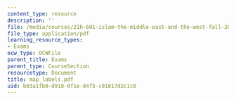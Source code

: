 ```yaml
---
content_type: resource
description: ''
file: /media/courses/21h-601-islam-the-middle-east-and-the-west-fall-2006/b03a1fb0d9180f1e84f5c01817d2c1c0_map_labels.pdf
file_type: application/pdf
learning_resource_types:
- Exams
ocw_type: OCWFile
parent_title: Exams
parent_type: CourseSection
resourcetype: Document
title: map_labels.pdf
uid: b03a1fb0-d918-0f1e-84f5-c01817d2c1c0
---
```

